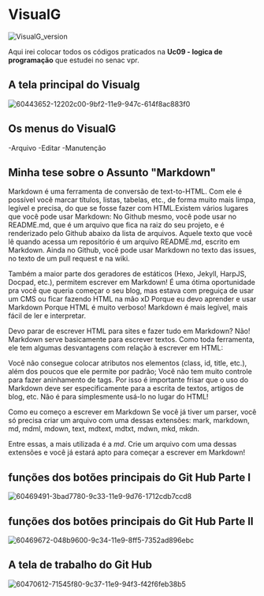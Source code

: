 # VisualG
![VisualG_version](https://img.shields.io/badge/VisualG-3.0-red.svg)

Aqui irei colocar todos os códigos praticados na **Uc09 - logica de programação** que estudei no senac vpr.

## A tela principal do Visualg
![60443652-12202c00-9bf2-11e9-947c-614f8ac883f0](https://user-images.githubusercontent.com/52283982/60517154-8ec80e80-9cb5-11e9-8e99-a91be5e20bc5.png)

## Os menus do VisualG

-Arquivo
-Editar
-Manutenção

## Minha tese sobre o Assunto "Markdown"
Markdown é uma ferramenta de conversão de text-to-HTML. Com ele é possível você marcar títulos, listas, tabelas, etc., de forma muito mais limpa, legível e precisa, do que se fosse fazer com HTML.Existem vários lugares que você pode usar Markdown: No Github mesmo, você pode usar no README.md, que é um arquivo que fica na raiz do seu projeto, e é renderizado pelo Github abaixo da lista de arquivos. Aquele texto que você lê quando acessa um repositório é um arquivo README.md, escrito em Markdown.
Ainda no Github, você pode usar Markdown no texto das issues, no texto de um pull request e na wiki.

Também a maior parte dos geradores de estáticos (Hexo, Jekyll, HarpJS, Docpad, etc.), permitem escrever em Markdown! É uma ótima oportunidade pra você que queria começar o seu blog, mas estava com preguiça de usar um CMS ou ficar fazendo HTML na mão xD
Porque eu devo aprender e usar Markdown
Porque HTML é muito verboso! Markdown é mais legível, mais fácil de ler e interpretar.

Devo parar de escrever HTML para sites e fazer tudo em Markdown?
Não! Markdown serve basicamente para escrever textos. Como toda ferramenta, ele tem algumas desvantagens com relação à escrever em HTML:

Você não consegue colocar atributos nos elementos (class, id, title, etc.), além dos poucos que ele permite por padrão;
Você não tem muito controle para fazer aninhamento de tags.
Por isso é importante frisar que o uso do Markdown deve ser especificamente para a escrita de textos, artigos de blog, etc. Não é para simplesmente usá-lo no lugar do HTML!

Como eu começo a escrever em Markdown
Se você já tiver um parser, você só precisa criar um arquivo com uma dessas extensões: mark, markdown, md, mdml, mdown, text, mdtext, mdtxt, mdwn, mkd, mkdn.

Entre essas, a mais utilizada é a _md_. Crie um arquivo com uma dessas extensões e você já estará apto para começar a escrever em Markdown!


## funções dos botões principais do Git Hub Parte I
![60469491-3bad7780-9c33-11e9-9d76-1712cdb7ccd8](https://user-images.githubusercontent.com/52283982/60590153-a6fd6380-9d71-11e9-8e90-b117569692b0.png)

## funções dos botões principais do Git Hub Parte II
![60469672-048b9600-9c34-11e9-8ff5-7352ad896ebc](https://user-images.githubusercontent.com/52283982/60590197-cc8a6d00-9d71-11e9-9e0d-b46c3fbaf453.png)

## A tela de trabalho do Git Hub
![60470612-71545f80-9c37-11e9-94f3-f42f6feb38b5](https://user-images.githubusercontent.com/52283982/60590219-d8762f00-9d71-11e9-89ed-7a3cc0bd633b.png)




